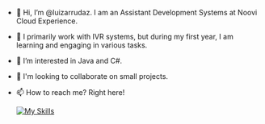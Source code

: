 - 👋 Hi, I’m @luizarrudaz. I am an Assistant Development Systems at Noovi Cloud Experience.
- 🌱 I primarily work with IVR systems, but during my first year, I am learning and engaging in various tasks.
- 👀 I’m interested in Java and C#.
- 💞️ I'm looking to collaborate on small projects.
- 📫 How to reach me? Right here!

    [![My Skills](https://skillicons.dev/icons?i=arch,figma,html,css,js,cs,java,react,mysql,postman,obsidian,vscode,dotnet)](https://skillicons.dev)
